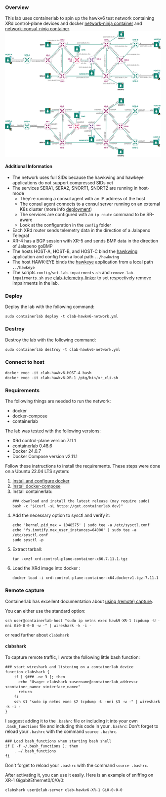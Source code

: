 ### Overview
This lab uses containerlab to spin up the hawkv6 test network containing XRd control-plane devices and docker [network-ninja container](https://github.com/INSRapperswil/network-ninja) and [network-consul-ninja container](https://github.com/hawkv6/network-consul-ninja).
![hawkv6 network topology](images/hawkv6-network.png)


#### Additional Information

- The network uses full SIDs because the hawkwing and hawkeye applications do not support compressed SIDs yet
- The services SERA1, SERA2, SNORT1, SNORT2 are running in host-mode
  - They're running a consul agent with an IP address of the host
  - The consul agent connects to a consul server running on an external K8s cluster (more info [deployment](https://github.com/hawkv6/deployment))
  - The services are configured with an `ip route` command to be SR-aware
  - Look at the configuration in the `config` folder
- Each XRd router sends telemetry data in the direction of a Jalapeno Telegraf
- XR-4 has a BGP session with XR-5 and sends BMP data in the direction of Jalapeno goBMP
- The hosts HOST-A, HOST-B, and HOST-C bind the [hawkwing](https://github.com/hawkv6/hawkwing) application and config from a local path `../hawkwing`
- The host HAWK-EYE binds the [hawkeye](https://github.com/hawkv6/hawkeye) application from a local path `../hawkeye`
- The scripts `config/set-lab-impairments.sh` and `remove-lab-impairments.sh` use [clab-telemetry-linker](https://github.com/hawkv6/clab-telemetry-linker) to set respectively remove impairments in the lab.


### Deploy
Deploy the lab with the following command:
```
sudo containerlab deploy -t clab-hawkv6-network.yml
```

### Destroy
Destroy the lab with the following command:
```
sudo containerlab destroy -t clab-hawkv6-network.yml
```

### Connect to host
```
docker exec -it clab-hawkv6-HOST-A bash
docker exec -it clab-hawkv6-XR-1 /pkg/bin/xr_cli.sh
```

### Requirements
The following things are needed to run the network:
- docker
- docker-compose
- containerlab

The lab was tested with the following versions:
- XRd control-plane version 7.11.1 
- containerlab 0.48.6
- Docker 24.0.7
- Docker Compose version v2.11.1

Follow these instructions to install the requirements.
These steps were done on a Ubuntu 22.04 LTS system:
1. [Install and configure docker](https://docs.docker.com/engine/install/ubuntu/)
2. [Install docker-compose](https://www.digitalocean.com/community/tutorials/how-to-install-and-use-docker-compose-on-ubuntu-22-04)
3. Install containerlab:
    ```
    ### download and install the latest release (may require sudo)
    bash -c "$(curl -sL https://get.containerlab.dev)"
    ```
4. Add the necessary option to sysctl and verify it:
   ```
   echo 'kernel.pid_max = 1048575' | sudo tee -a /etc/sysctl.conf
   echo 'fs.inotify.max_user_instances=64000' | sudo tee -a /etc/sysctl.conf
   sudo sysctl -p
   ```
5. Extract tarball:
   ```
   tar -xvzf xrd-control-plane-container-x86.7.11.1.tgz
   ```
6. Load the XRd image into docker :
   ```
   docker load -i xrd-control-plane-container-x64.dockerv1.tgz-7.11.1
   ```


### Remote capture
Containerlab has excellent documentation about [using (remote) capture](https://containerlab.dev/manual/wireshark/).

You can either use the standard option:
```
ssh user@containerlab-host "sudo ip netns exec hawk9-XR-1 tcpdump -U -nni Gi0-0-0-0 -w -" | wireshark -k -i -
```
or read further about `clabshark`

#### clabshark 

To capture remote traffic, I wrote the following little bash function:
```
### start wireshark and listening on a containerlab device
function clabshark {
    if [ $### -ne 3 ]; then
      echo "Usage: clabshark <username@containerlab_address> <container_name> <interface_name>"
      return
    fi
    ssh $1 "sudo ip netns exec $2 tcpdump -U -nni $3 -w -" | wireshark -k -i -
}
```

I suggest adding it to the `.bashrc` file or including it into your own `.bash_functions` file and including this code in your `.bashrc`:
Don't forget to reload your `.bashrc` with the command `source .bashrc`.

```
### Load bash_functions when starting bash shell
if [ -f ~/.bash_functions ]; then
    . ~/.bash_functions
fi
```
Don't forget to reload your `.bashrc` with the command `source .bashrc`.

After activating it, you can use it easily.
Here is an example of sniffing on XR-1 GigabitEthernet0/0/0/0:
```
clabshark user@clab-server clab-hawkv6-XR-1 Gi0-0-0-0
```
